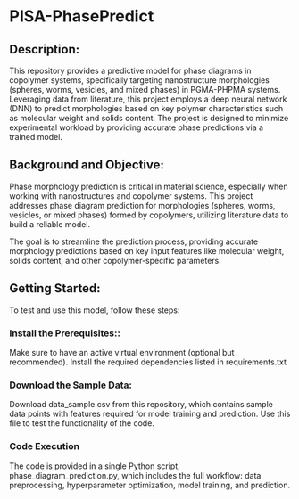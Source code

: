 # PISA-PhasePredict

## Description:
This repository provides a predictive model for phase diagrams in copolymer systems, specifically targeting nanostructure morphologies (spheres, worms, vesicles, and mixed phases) in PGMA-PHPMA systems. Leveraging data from literature, this project employs a deep neural network (DNN) to predict morphologies based on key polymer characteristics such as molecular weight and solids content. The project is designed to minimize experimental workload by providing accurate phase predictions via a trained model.

## Background and Objective:
Phase morphology prediction is critical in material science, especially when working with nanostructures and copolymer systems. This project addresses phase diagram prediction for morphologies (spheres, worms, vesicles, or mixed phases) formed by copolymers, utilizing literature data to build a reliable model.

The goal is to streamline the prediction process, providing accurate morphology predictions based on key input features like molecular weight, solids content, and other copolymer-specific parameters.

## Getting Started:
To test and use this model, follow these steps:

### Install the Prerequisites::
Make sure to have an active virtual environment (optional but recommended).
Install the required dependencies listed in requirements.txt


### Download the Sample Data:
Download data_sample.csv from this repository, which contains sample data points with features required for model training and prediction. Use this file to test the functionality of the code.

### Code Execution
The code is provided in a single Python script, phase_diagram_prediction.py, which includes the full workflow: data preprocessing, hyperparameter optimization, model training, and prediction.
